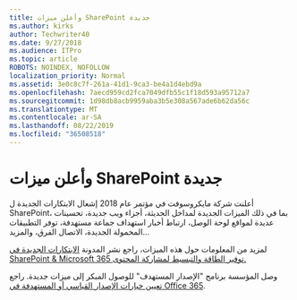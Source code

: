```yaml
---
title: وأعلن ميزات SharePoint جديدة
ms.author: kirks
author: Techwriter40
ms.date: 9/27/2018
ms.audience: ITPro
ms.topic: article
ROBOTS: NOINDEX, NOFOLLOW
localization_priority: Normal
ms.assetid: 3e0c8c7f-261a-41d1-9ca3-be4a1d4ebd9a
ms.openlocfilehash: 7aecd959cd2fca7049dfb55c1f18d593a95712a7
ms.sourcegitcommit: 1d98db8acb9959aba3b5e308a567ade6b62da56c
ms.translationtype: MT
ms.contentlocale: ar-SA
ms.lasthandoff: 08/22/2019
ms.locfileid: "36508518"
---
```

# <a name="sharepoint-new-features-announced"></a>وأعلن ميزات SharePoint جديدة

أعلنت شركة مايكروسوفت في مؤتمر عام 2018 إشعال الابتكارات الجديدة ل SharePoint، بما في ذلك الميزات الجديدة لمداخل الحديثة، أجزاء ويب جديدة، تحسينات عديدة لمواقع لوحة الوصل، ارتباط أخبار استهداف جماعة مستهدفة، توفر التطبيقات المحمولة الجديدة، الاتصال الفرق، والمزيد...
  
لمزيد من المعلومات حول هذه الميزات، راجع نشر المدونة [الابتكارات الجديدة في SharePoint &amp; Microsoft 365 توفير الطاقة والتبسيط لمشاركة المحتوى.](https://go.microsoft.com/fwlink/?linkid=2026502)
  
وصل المؤسسة برنامج "الإصدار المستهدف" للوصول المبكر إلى ميزات جديدة. راجع [تعيين خيارات الإصدار القياسي أو المستهدفة في Office 365](https://docs.microsoft.com/office365/admin/manage/release-options-in-office-365).

